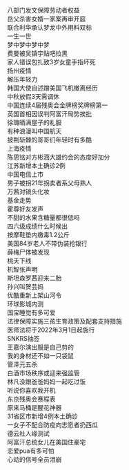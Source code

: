 八部门发文保障劳动者权益  
岳父杀害女婿一家案再审开庭  
联合利华承认梦龙中外用料双标  
一生一世  
梦中梦中梦中梦  
费曼被吴镇宇贴吧拉黑  
家人错误包扎致3岁女童手指坏死  
扬州疫情  
解压年轻力  
韩国大使自述蹭美国飞机撤离经历  
中秋放假3天需调休  
中国连续4届残奥会金牌榜奖牌榜第一  
英国首相因误判阿富汗局势挨批  
徐璐晒满屋子的礼服  
有种浪漫叫中国航天  
披荆斩棘的哥哥们年轻时有多酷  
上海疫情  
陈思铭对方彬涵大雄约会的态度好加分  
江苏新增本土确诊2例  
中国电信上市  
男子被拐21年拐卖者系父母熟人  
万茜对镜头化妆  
基金走势  
霍尊好友发声  
不甜的水果含糖量都很低吗  
四六级成绩什么时候出  
按摩鞋垫内缴毒1.2公斤  
美国84岁老人不带伪装抢银行  
薛梅尸体被发现  
桃夭下线  
机智张声明  
斯坦森罗茜迎来二胎  
孙兴叫贺芸妈  
优酷重新上架山河令  
环球影城内测  
国宝睡觉有多可爱  
法律保障实施三孩生育政策及配套支持措施  
医师法将于2022年3月1日起施行  
SNKRS抽签  
王嘉尔演出服是自己剪的  
我的身材还不如一只袋鼠  
管泽元五杀  
白酒市场秩序或迎来强监管  
林凡没跟爸爸妈妈一起吃过饭  
听说你喜欢我开机  
东京残奥会赛程表  
原来马桶是醒花神器  
31省区市新增4例本土确诊  
一女子不配合防疫向志愿者扔西瓜  
德云社人缘测试  
阿富汗总统女儿在美国住豪宅  
恋爱pua有多可怕  
心动的信号全员泪崩  
